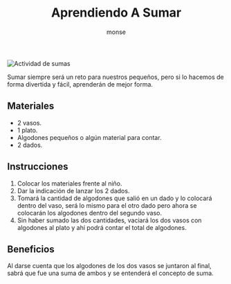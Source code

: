 ﻿---
layout: post
title:  "Aprendiendo A Sumar"
tags: [logica]
categories: [niños, actividad]
author: monse
image: /assets/posts/2020-06-05-aprendiendo-a-sumar.jpg
---
![Actividad de sumas](/assets/posts/2020-06-05-aprendiendo-a-sumar.jpg)

Sumar siempre será un reto para nuestros pequeños, pero si lo hacemos de forma divertida y fácil, aprenderán de mejor forma. 

## Materiales 
 - 2 vasos.
 - 1 plato.
 - Algodones pequeños o algún material para contar.
 - 2 dados.  

## Instrucciones 
1. Colocar los materiales frente al niño. 
2. Dar la indicación de lanzar los 2 dados.
3. Tomará la cantidad de algodones que salió en un dado y lo colocará dentro del vaso, será lo mismo para el otro dado pero ahora se colocarán los algodones dentro del segundo vaso. 
4. Sin haber sumado las dos cantidades, vaciará los dos vasos con algodones al plato y ahí podrá contar el total de algodones. 

## Beneficios 
Al darse cuenta que los algodones de los dos vasos se juntaron al final, sabrá que fue una suma de ambos y se entenderá el concepto de suma.